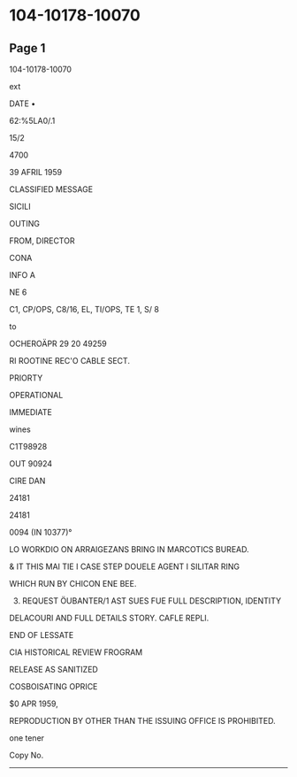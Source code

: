 # 104-10178-10070

## Page 1

104-10178-10070

ext

DATE •

62:%5LA0/.1

15/2

4700

39 AFRIL 1959

CLASSIFIED MESSAGE

SICILI

OUTING

FROM, DIRECTOR

CONA

INFO A

NE 6

C1, CP/OPS, C8/16, EL, TI/OPS, TE 1, S/ 8

to

OCHEROÄPR 29 20 49259

RI ROOTINE REC'O CABLE SECT.

PRIORTY

OPERATIONAL

IMMEDIATE

wines

C1T98928

OUT 90924

CIRE DAN

24181

24181

0094 (IN 10377)°

LO WORKDIO ON ARRAIGEZANS BRING IN MARCOTICS BUREAD.

& IT THIS MAI TIE I CASE STEP DOUELE AGENT I SILITAR RING

WHICH RUN BY CHICON ENE BEE.

3. REQUEST ÖUBANTER/1 AST SUES FUE FULL DESCRIPTION, IDENTITY

DELACOURI AND FULL DETAILS STORY. CAFLE REPLI.

END OF LESSATE

CIA HISTORICAL REVIEW FROGRAM

RELEASE AS SANITIZED

COSBOISATING OPRICE

$0 APR 1959,

REPRODUCTION BY OTHER THAN THE ISSUING OFFICE IS PROHIBITED.

one tener

Copy No.

---

